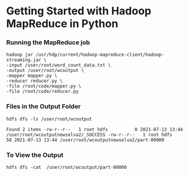 # Getting Started with Hadoop MapReduce in Python

### Running the MapReduce job
```
hadoop jar /usr/hdp/current/hadoop-mapreduce-client/hadoop-streaming.jar \
-input /user/root/word_count_data.txt \
-output /user/root/wcoutput \
-mapper mapper.py \
-reducer reducer.py \
-file /root/code/mapper.py \
-file /root/code/reducer.py
```

### Files in the Output Folder
```
hdfs dfs -ls /user/root/wcoutput
```
`
Found 2 items
-rw-r--r--   1 root hdfs          0 2021-07-13 13:44 /user/root/wcoutputnewselva2/_SUCCESS
-rw-r--r--   1 root hdfs         58 2021-07-13 13:44 /user/root/wcoutputnewselva2/part-00000
`

### To View the Output
```
hdfs dfs -cat  /user/root/wcoutput/part-00000
```
